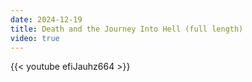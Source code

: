 ```yaml
---
date: 2024-12-19
title: Death and the Journey Into Hell (full length)
video: true
---
```



{{< youtube efiJauhz664 >}}
